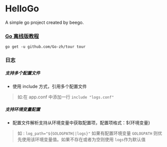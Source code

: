 # HelloGo
A simple go project created by beego.  

### [Go 离线版教程](https://tour.go-zh.org/welcome/3)
```command line
go get -u github.com/Go-zh/tour tour
```

### 日志

##### 支持多个配置文件
- 使用 include 方式，引用多个配置文件
> 如:在 app.conf 中添加一行 `include "logs.conf"`

##### 支持环境变量配置
- 配置文件解析支持从环境变量中获取配置项，配置项格式：\${环境变量}
> 如 : `log_path="${GOLOGPATH||logs}"` 
> 如果有配置环境变量 `GOLOGPATH` 则优先使用该环境变量值。如果不存在或者为空则使用 `logs`作为默认值